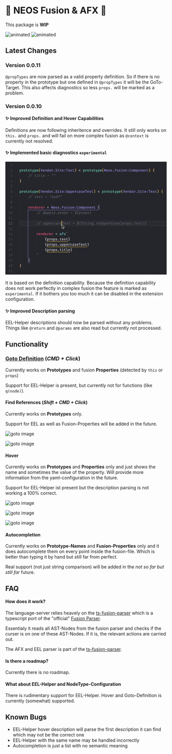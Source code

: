 # 🚧 NEOS Fusion & AFX 🚧

This package is **WIP**

<p float="left">
  <img width="45%" src="https://github.com/sjsone/vscode-neos-fusion-lsp/blob/main/images/goto_definition.gif?raw=true" alt="animated" />
  <img width="45%" src="https://github.com/sjsone/vscode-neos-fusion-lsp/blob/main/images/goto_eel_helper_method.gif?raw=true" alt="animated" />
</p>

## Latest Changes

### Version 0.0.11

`@propTypes` are now parsed as a valid property definition. So if there is no property in the prototype but one defined in `@propTypes` it will be the GoTo-Target. This also affects diagnostics so less `props.` will be marked as a problem.  
### Version 0.0.10

#### ✨ Improved Definition and Hover Capabilities

Definitions are now following inheritence and overrides. It still only works on `this.` and `props.` and will fail on more complex fusion as `@context` is currently not resolved.

#### ✨ Implemented basic diagnostics `experimental`

![goto image](https://github.com/sjsone/vscode-neos-fusion-lsp/blob/main/images/diagnostics_example.gif?raw=true)

It is based on the definition capability. Because the definition capability does not work perfectly in complex fusion the feature is marked as `experimental`. If it bothers you too much it can be disabled in the extension configuration.  

#### ✨ Improved Description parsing

EEL-Helper descriptions should now be parsed without any problems. Things like `@return` and `@params` are also read but currently not processed.

## Functionality

### [Goto Definition](https://code.visualstudio.com/docs/editor/editingevolved#_go-to-definition) (*CMD + Click*)

Currently works on **Prototypes** and fusion **Properties** (detected by `this` or `props`)

Support for EEL-Helper is present, but currently not for functions (like `q(node)`). 

#### Find References (*Shift + CMD + Click*)

Currently works on **Prototypes** only.

Support for EEL as well as Fusion-Properties will be added in the future.

![goto image](https://github.com/sjsone/vscode-neos-fusion-lsp/blob/main/images/goto_reference.png?raw=true)

![goto image](https://github.com/sjsone/vscode-neos-fusion-lsp/blob/main/images/goto_reference_all.png?raw=true)

#### Hover

Currently works on **Prototypes** and **Properties** only and just shows the name and sometimes the value of the property. Will provide more information from the yaml-configuration in the future.

Support for EEL-Helper ist present but the description parsing is not working a 100% correct.  

![goto image](https://github.com/sjsone/vscode-neos-fusion-lsp/blob/main/images/hover_props_value_prototype.png?raw=true)

![goto image](https://github.com/sjsone/vscode-neos-fusion-lsp/blob/main/images/hover_props_value_string.png?raw=true)

![goto image](https://github.com/sjsone/vscode-neos-fusion-lsp/blob/main/images/hover_eel_helper_method.png?raw=true)

#### Autocompletion

Currently works on **Prototype-Names** and **Fusion-Properties** only and it does autocomplete them on every point inside the fusion-file. Which is better than typing it by hand but still far from perfect.

Real support (not just string comparison) will be added in the *not so far but still far* future.

## FAQ

#### How does it work?

The language-server relies heavely on the [ts-fusion-parser](https://www.npmjs.com/package/ts-fusion-parser) which is a typescript  port of the "official" [Fusion Parser](https://github.com/neos/neos-development-collection/tree/8.2/Neos.Fusion/Classes/Core).

Essentialy it reads all AST-Nodes from the fusion parser and checks if the curser is on one of these AST-Nodes. If it is, the relevant actions are carried out.

The AFX and EEL parser is part of the [ts-fusion-parser](https://www.npmjs.com/package/ts-fusion-parser). 

#### Is there a roadmap?

Currently there is no roadmap.  

#### What about EEL-Helper and NodeType-Configuration

There is rudimentary support for EEL-Helper. Hover and Goto-Definition is currently (somewhat) supported.

## Known Bugs

- EEL-Helper hover description will parse the first description it can find which may not be the correct one
- EEL-Helper with the same name may be handled incorrectly
- Autocompletion is just a list with no semantic meaning 
